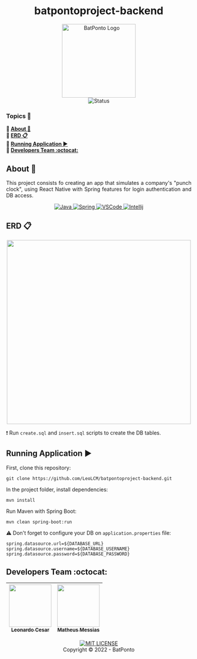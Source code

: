 <h1 align="center">batpontoproject-backend</h1>
<p align="center">
    <img src="logo.png" alt="BatPonto Logo" width="200"><br>
    <img src="http://img.shields.io/badge/status-finished-brightgreen?style=for-the-badge" alt="Status">
</p>

### Topics :large_blue_diamond:
**:small_blue_diamond: [About :book:](#about-book)**  
**:small_blue_diamond: [ERD :clipboard:](#erd-clipboard)**  
**:small_blue_diamond: [Running Application :arrow_forward:](#running-application-arrow_forward)**  
**:small_blue_diamond: [Developers Team :octocat:](#developers-team-octocat)**

## About :book:
<p align="justify">
    This project consists fo creating an app that simulates a company's "punch clock", using React Native with Spring features for login authentication and DB access.
</p>
<p align="center">
    <a href="https://www.java.com" target="_blank">
        <img src="https://img.shields.io/badge/Java-ED8B00?style=for-the-badge&logo=java&logoColor=white" alt="Java">
    </a>
    <a href="https://spring.io" target="_blank">
        <img src="https://img.shields.io/badge/Spring-6DB33F?style=for-the-badge&logo=spring&logoColor=white" alt="Spring">
    </a>
    <a href="https://code.visualstudio.com" target="_blank">
        <img src="https://img.shields.io/badge/Visual_Studio_Code-0078D4?style=for-the-badge&logo=visual%20studio%20code&logoColor=white" alt="VSCode">
    </a>
    <a href="https://www.jetbrains.com/idea" target="_blank">
        <img src="https://img.shields.io/badge/IntelliJ_IDEA-000000.svg?style=for-the-badge&logo=intellij-idea&logoColor=white" alt="Intellij">
    </a>
</p>

## ERD :clipboard:
<p align="center">
    <img src="sql/ERD.png" width="500">
</p>

:exclamation: Run `create.sql` and `insert.sql` scripts to create the DB tables.

## Running Application :arrow_forward:
First, clone this repository:
```
git clone https://github.com/LeoLCM/batpontoproject-backend.git
```
In the project folder, install dependencies:
```
mvn install
```
Run Maven with Spring Boot:
```
mvn clean spring-boot:run
```
:warning: Don't forget to configure your DB on `application.properties` file:
```
spring.datasource.url=${DATABASE_URL}
spring.datasource.username=${DATABASE_USERNAME}
spring.datasource.password=${DATABASE_PASSWORD}
```

## Developers Team :octocat:
| [<img src="https://avatars.githubusercontent.com/u/60631170" width=115><br><sub>Leonardo Cesar</sub>](https://github.com/LeoLCM) |  [<img src="https://avatars.githubusercontent.com/u/101664656" width=115><br><sub>Matheus Messias</sub>](https://github.com/MatheusLMessias) |
| :---: | :---: 
<p align="center">
    <a href="./LICENSE" target="_blank">
        <img src="https://img.shields.io/github/license/leolcm/batpontoproject-backend?style=for-the-badge" alt="MIT LICENSE">
    </a>
    <br>
    Copyright © 2022 - BatPonto
</p>
